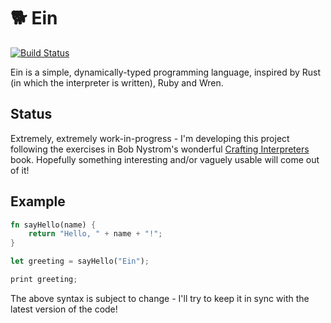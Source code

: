 # 🐕 Ein

[![Build Status](https://travis-ci.org/17cupsofcoffee/ein.svg?branch=master)](https://travis-ci.org/17cupsofcoffee/ein)

Ein is a simple, dynamically-typed programming language, inspired by Rust (in which the interpreter is written), Ruby and Wren.

## Status
Extremely, extremely work-in-progress -
I'm developing this project following the exercises in Bob Nystrom's wonderful [Crafting Interpreters](http://craftinginterpreters.com/) book. Hopefully something interesting and/or vaguely usable will come out of it!

## Example
```rust
fn sayHello(name) {
    return "Hello, " + name + "!";
}

let greeting = sayHello("Ein");

print greeting;
```

The above syntax is subject to change - I'll try to keep it in sync with the latest version of the code!